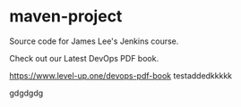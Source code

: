 # maven-project
Source code for James Lee's Jenkins course.

Check out our Latest DevOps PDF book.


https://www.level-up.one/devops-pdf-book
testaddedkkkkk

gdgdgdg
